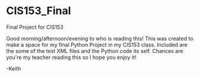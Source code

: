 # CIS153_Final
Final Project for CIS153

Good morning/afternoon/evening to who is reading this! 
This was created to make a space for my final Python Project in my CIS153 class. Included are the some of the test XML files and the Python code its self. Chances are you're my teacher reading this so I hope you enjoy it!

-Keith
